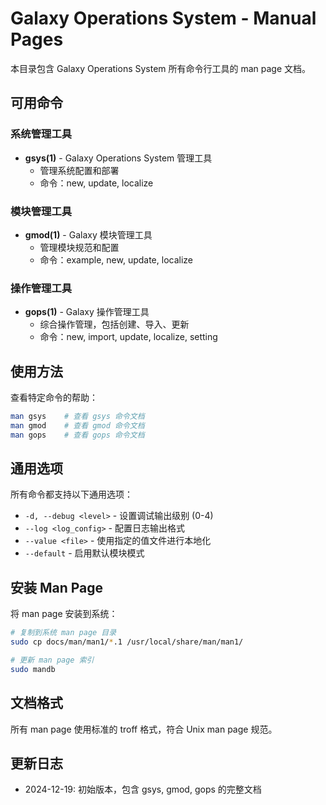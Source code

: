 # Galaxy Operations System - Manual Pages

本目录包含 Galaxy Operations System 所有命令行工具的 man page 文档。

## 可用命令

### 系统管理工具
- **gsys(1)** - Galaxy Operations System 管理工具
  - 管理系统配置和部署
  - 命令：new, update, localize

### 模块管理工具
- **gmod(1)** - Galaxy 模块管理工具
  - 管理模块规范和配置
  - 命令：example, new, update, localize

### 操作管理工具
- **gops(1)** - Galaxy 操作管理工具
  - 综合操作管理，包括创建、导入、更新
  - 命令：new, import, update, localize, setting

## 使用方法

查看特定命令的帮助：
```bash
man gsys    # 查看 gsys 命令文档
man gmod    # 查看 gmod 命令文档
man gops    # 查看 gops 命令文档
```

## 通用选项

所有命令都支持以下通用选项：

- `-d, --debug <level>` - 设置调试输出级别 (0-4)
- `--log <log_config>` - 配置日志输出格式
- `--value <file>` - 使用指定的值文件进行本地化
- `--default` - 启用默认模块模式

## 安装 Man Page

将 man page 安装到系统：
```bash
# 复制到系统 man page 目录
sudo cp docs/man/man1/*.1 /usr/local/share/man/man1/

# 更新 man page 索引
sudo mandb
```

## 文档格式

所有 man page 使用标准的 troff 格式，符合 Unix man page 规范。

## 更新日志

- 2024-12-19: 初始版本，包含 gsys, gmod, gops 的完整文档